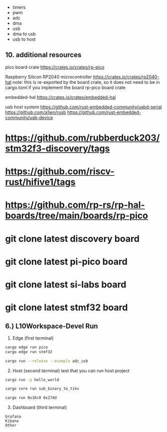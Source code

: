* timers
* pwm
* adc
* dma
* usb
* dma to usb
* usb to host

## 10. additional resources

pico board crate
https://crates.io/crates/rp-pico

Raspberry Silicon RP2040 microcontroller
https://crates.io/crates/rp2040-hal
note: this is re-exported by the board crate, so it does not need to be in cargo.toml if you implement the board rp-pico board crate 

embedded-hal
https://crates.io/crates/embedded-hal

usb host system
https://github.com/rust-embedded-community/usbd-serial
https://github.com/a1ien/rusb
https://github.com/rust-embedded-community/usb-device


# https://github.com/rubberduck203/stm32f3-discovery/tags
# https://github.com/riscv-rust/hifive1/tags
# https://github.com/rp-rs/rp-hal-boards/tree/main/boards/rp-pico
# git clone latest discovery board
# git clone latest pi-pico board
# git clone latest si-labs board
# git clone latest stmf32 board




## 6.) L10Workspace-Devel Run

1. Edge (first terminal)
```sh
cargo edge run pico
cargo edge run stmf32
```
```sh
cargo run --release --example adc_usb
```

2. Host (second terminal)
test that you can run host project
```sh
cargo run -p hello_world
```
```sh
cargo core run sub_binary_to_tikv
```
```sh
cargo run 0x16c0 0x27dd
```

3. Dashboard (third terminal)
```
Grafana
Kibana
Other
```
